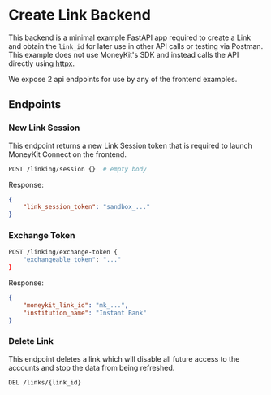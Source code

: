 # Create Link Backend

This backend is a minimal example FastAPI app required to create a Link and obtain the `link_id` for later use in other
API calls or testing via Postman. This example does not use MoneyKit's SDK and instead calls the API directly using
[httpx](https://www.python-httpx.org/).

We expose 2 api endpoints for use by any of the frontend examples.

## Endpoints

### New Link Session

This endpoint returns a new Link Session token that is required to launch MoneyKit Connect on the frontend.
```sh
POST /linking/session {}  # empty body
```

Response:
```json
{
    "link_session_token": "sandbox_..."
}
```

### Exchange Token

```sh
POST /linking/exchange-token {
    "exchangeable_token": "..."
}
```
Response:
```json
{
    "moneykit_link_id": "mk_...",
    "institution_name": "Instant Bank"
}
```

### Delete Link

This endpoint deletes a link which will disable all future access to the accounts and stop the data from being
refreshed.

```sh
DEL /links/{link_id}
```
